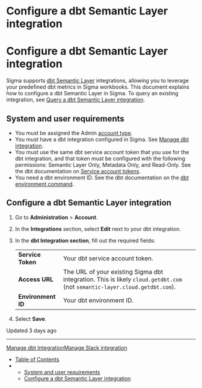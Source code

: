 # Configure a dbt Semantic Layer integration

# Configure a dbt Semantic Layer integration

Sigma supports [dbt Semantic Layer](https://www.getdbt.com/product/semantic-layer) integrations, allowing you to leverage your predefined dbt metrics in Sigma workbooks. This document explains how to configure a dbt Semantic Layer in Sigma. To query an existing integration, see [Query a dbt Semantic Layer integration](/docs/query-a-dbt-semantic-layer-integration).

## System and user requirements

* You must be assigned the Admin [account type](/docs/create-and-manage-account-types).
* You must have a dbt integration configured in Sigma. See [Manage dbt integration](/docs/manage-dbt-integration).
* You must use the same dbt service account token that you use for the dbt integration, and that token must be configured with the following permissions: Semantic Layer Only, Metadata Only, and Read-Only. See the dbt documentation on [Service account tokens](https://docs.getdbt.com/docs/dbt-cloud-apis/service-tokens).
* You need a dbt environment ID. See the dbt documentation on the [dbt environment command](https://docs.getdbt.com/reference/commands/dbt-environment).

## Configure a dbt Semantic Layer integration

1. Go to **Administration** > **Account**.
2. In the **Integrations** section, select **Edit** next to your dbt integration.
3. In the **dbt Integration section**, fill out the required fields:

   |  |  |
   | --- | --- |
   | **Service Token** | Your dbt service account token. |
   | **Access URL** | The URL of your existing Sigma dbt integration. This is likely `cloud.getdbt.com` (not `semantic-layer.cloud.getdbt.com`). |
   | **Environment ID** | Your dbt environment ID. |
4. Select **Save**.

Updated 3 days ago

---

[Manage dbt Integration](/docs/manage-dbt-integration)[Manage Slack integration](/docs/manage-slack-integration)

* [Table of Contents](#)
* + [System and user requirements](#system-and-user-requirements)
  + [Configure a dbt Semantic Layer integration](#configure-a-dbt-semantic-layer-integration)